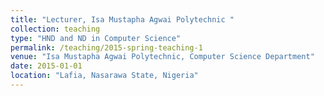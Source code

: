```yaml
---
title: "Lecturer, Isa Mustapha Agwai Polytechnic "
collection: teaching
type: "HND and ND in Computer Science"
permalink: /teaching/2015-spring-teaching-1
venue: "Isa Mustapha Agwai Polytechnic, Computer Science Department"
date: 2015-01-01
location: "Lafia, Nasarawa State, Nigeria"
---
```



